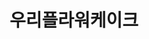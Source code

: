 ---
id: 26
title: 우리플라워케이크
caption: 공방. 소자본. 1인창업
url: https://leaderscpa.com/merchant/flowercake/
category: Etc
device: PC, Mobile
size: small
---